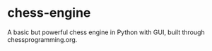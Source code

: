 # chess-engine
A basic but powerful chess engine in Python with GUI, built through chessprogramming.org.

